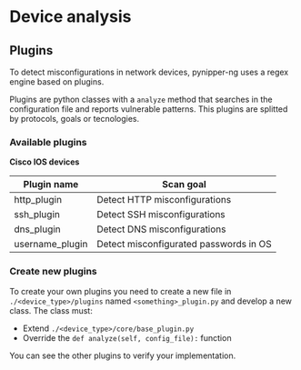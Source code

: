 # Device analysis

## Plugins

To detect misconfigurations in network devices, pynipper-ng uses a regex engine based on plugins.

Plugins are python classes with a `analyze` method that searches in the configuration file and reports vulnerable patterns. This plugins are splitted by protocols, goals or tecnologies.

### Available plugins

**Cisco IOS devices**

| Plugin name          | Scan goal                                        |
|----------------------|--------------------------------------------------|
| http_plugin          | Detect HTTP misconfigurations                    |
| ssh_plugin           | Detect SSH misconfigurations                     |
| dns_plugin           | Detect DNS misconfigurations                     |
| username_plugin      | Detect misconfigurated passwords in OS           |

### Create new plugins

To create your own plugins you need to create a new file in `./<device_type>/plugins` named `<something>_plugin.py` and develop a new class. The class must:

* Extend `./<device_type>/core/base_plugin.py`
* Override the `def analyze(self, config_file):` function

You can see the other plugins to verify your implementation.
